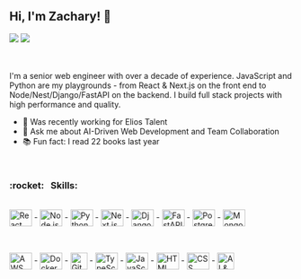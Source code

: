 ## Hi, I'm Zachary! 👋

<div>
  <a href="https://mail.google.com/mail/u/?authuser=zacharynicholasm@gmail.com" target="_blank"><img src="https://img.shields.io/badge/Gmail-D14836?style=for-the-badge&logo=gmail&logoColor=white" target="_blank"></a>
  <a href="https://www.upwork.com/freelancers/~01c3b0802df106c9fe" target="_blank"><img src="https://img.shields.io/badge/UpWork-6FDA44?style=for-the-badge&logo=instagram&logoColor=white" target="_blank"></a>
</div>

<br />
<br />

I'm a senior web engineer with over a decade of experience.
JavaScript and Python are my playgrounds - from React & Next.js on the front end to Node/Nest/Django/FastAPI on the backend. I build full stack projects with high performance and quality.

- 🔭 Was recently working for Elios Talent 
- 💬 Ask me about AI-Driven Web Development and Team Collaboration 
- 📚 Fun fact: I read 22 books last year

<br />

<h3> :rocket: &nbsp; Skills: </h3>
&nbsp;

<!-- Row 1 -->
<div style="margin-bottom: 30px;">
  <img align="center" alt="React" height="30" width="40" src="https://cdn.jsdelivr.net/gh/devicons/devicon/icons/react/react-original.svg"> -
  <img align="center" alt="Node.js" height="30" width="40" src="https://cdn.jsdelivr.net/gh/devicons/devicon/icons/nodejs/nodejs-original.svg"> -
  <img align="center" alt="Python" height="30" width="40" src="https://cdn.jsdelivr.net/gh/devicons/devicon/icons/python/python-original.svg"> -
  <img align="center" alt="Next.js" height="30" width="40" src="https://cdn.jsdelivr.net/gh/devicons/devicon/icons/nextjs/nextjs-original.svg"> -
  <img align="center" alt="Django" height="30" width="40" src="https://cdn.jsdelivr.net/gh/devicons/devicon/icons/django/django-plain.svg"> -
  <img align="center" alt="FastAPI" height="30" width="40" src="https://cdn.jsdelivr.net/gh/devicons/devicon/icons/fastapi/fastapi-original.svg"> -
  <img align="center" alt="PostgreSQL" height="30" width="40" src="https://cdn.jsdelivr.net/gh/devicons/devicon/icons/postgresql/postgresql-original.svg"> -
  <img align="center" alt="MongoDB" height="30" width="40" src="https://cdn.jsdelivr.net/gh/devicons/devicon/icons/mongodb/mongodb-original.svg">
</div>

<br />

<!-- Row 2 -->
<div>
  <img align="center" alt="AWS" height="30" width="40" src="https://cdn.jsdelivr.net/npm/simple-icons@v9/icons/amazonaws.svg"> -
  <img align="center" alt="Docker" height="30" width="40" src="https://img.icons8.com/color/48/000000/docker.png"> -
  <img align="center" alt="GitHub" height="30" width="30" src="https://i.ibb.co/Nn2Zqmj/github-1.png"> -
  <img align="center" alt="TypeScript" height="30" width="40" src="https://cdn.jsdelivr.net/gh/devicons/devicon/icons/typescript/typescript-original.svg"> -
  <img align="center" alt="JavaScript" height="30" width="40" src="https://cdn.jsdelivr.net/gh/devicons/devicon/icons/javascript/javascript-original.svg"> -
  <img align="center" alt="HTML" height="30" width="40" src="https://cdn.jsdelivr.net/gh/devicons/devicon/icons/html5/html5-original.svg"> -
  <img align="center" alt="CSS" height="30" width="40" src="https://cdn.jsdelivr.net/gh/devicons/devicon/icons/css3/css3-original.svg"> -
  <img align="center" alt="AI & SaaS" height="30" width="30" src="https://img.icons8.com/ios-filled/50/artificial-intelligence.png" />
</div>

<!--
**zachary107c/zachary107c** is a ✨ _special_ ✨ repository because its `README.md` (this file) appears on your GitHub profile.

Here are some ideas to get you started:

- 🔭 I’m currently working on ...
- 🌱 I’m currently learning ...
- 👯 I’m looking to collaborate on ...
- 🤔 I’m looking for help with ...
- 💬 Ask me about ...
- 📫 How to reach me: ...
- 😄 Pronouns: ...
- ⚡ Fun fact: ...
-->
